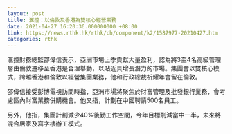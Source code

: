 ```yaml
---
layout: post
title: 滙控：以倫敦及香港為雙核心經營業務
date: 2021-04-27 16:20:36.000000000 +08:00
link: https://news.rthk.hk/rthk/ch/component/k2/1587977-20210427.htm
categories: rthk
---
```


滙控財務總監邵偉信表示，亞洲市場上季貢獻大量盈利，認為將3至4名高級管理層由倫敦遷移至香港是合理舉動，以貼近具增長潛力的市場。集團會以雙核心模式，跨越香港和倫敦以經營集團業務，他和行政總裁祈耀年會留在倫敦。

邵偉信接受彭博電視訪問時指，亞洲市場將聚焦於財富管理及批發銀行業務，會考慮區內財富業務併購機會。他又指，計劃在中國聘請500名員工。

另外，他指，集團計劃減少40%後勤工作空間，今年目標削減當中一半，未來將混合居家及寫字樓辦工模式。
